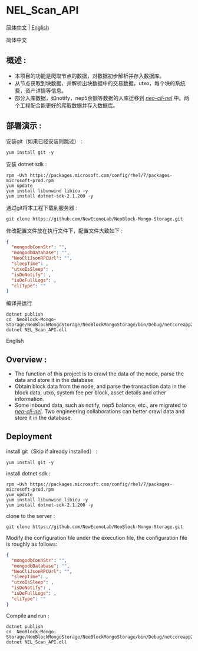 # NEL_Scan_API
[简体中文](#zh) |    [English](#en) 

<a name="zh">简体中文</a>
## 概述 :
- 本项目的功能是爬取节点的数据，对数据初步解析并存入数据库。
- 从节点获取到块数据，并解析出块数据中的交易数据，utxo，每个块的系统费，资产详情等信息。
- 部分入库数据，如notify，nep5余额等数据的入库迁移到 _[neo-cli-nel](https://github.com/NewEconoLab/neo-cli-nel)_ 中。两个工程配合能更好的爬取数据并存入数据库。


## 部署演示 :

安装git（如果已经安装则跳过） :
```
yum install git -y
```

安装 dotnet sdk :
```
rpm -Uvh https://packages.microsoft.com/config/rhel/7/packages-microsoft-prod.rpm
yum update
yum install libunwind libicu -y
yum install dotnet-sdk-2.1.200 -y
```

通过git将本工程下载到服务器 :
```
git clone https://github.com/NewEconoLab/NeoBlock-Mongo-Storage.git
```

修改配置文件放在执行文件下，配置文件大致如下 :
```json
{
  "mongodbConnStr": "",
  "mongodbDatabase": "",
  "NeoCliJsonRPCUrl": "",
  "sleepTime": ,
  "utxoIsSleep": ,
  "isDoNotify": ,
  "isDoFullLogs": ,
  "cliType": ""
}
```


编译并运行
```
dotnet publish
cd  NeoBlock-Mongo-Storage/NeoBlockMongoStorage/NeoBlockMongoStorage/bin/Debug/netcoreapp2.0
dotnet NEL_Scan_API.dll
```


<a name="en">English</a>
## Overview :
- The function of this project is to crawl the data of the node, parse the data and store it in the database.
- Obtain block data from the node, and parse the transaction data in the block data, utxo, system fee per block, asset details and other information.
- Some inbound data, such as notify, nep5 balance, etc., are migrated to _[neo-cli-nel](https://github.com/NewEconoLab/neo-cli-nel)_. Two engineering collaborations can better crawl data and store it in the database.

## Deployment

install git（Skip if already installed） :
```
yum install git -y
```

install dotnet sdk :
```
rpm -Uvh https://packages.microsoft.com/config/rhel/7/packages-microsoft-prod.rpm
yum update
yum install libunwind libicu -y
yum install dotnet-sdk-2.1.200 -y
```

clone to the server :
```
git clone https://github.com/NewEconoLab/NeoBlock-Mongo-Storage.git
```

Modify the configuration file under the execution file, the configuration file is roughly as follows:
```json
{
  "mongodbConnStr": "",
  "mongodbDatabase": "",
  "NeoCliJsonRPCUrl": "",
  "sleepTime": ,
  "utxoIsSleep": ,
  "isDoNotify": ,
  "isDoFullLogs": ,
  "cliType": ""
}
```

Compile and run :
```
dotnet publish
cd  NeoBlock-Mongo-Storage/NeoBlockMongoStorage/NeoBlockMongoStorage/bin/Debug/netcoreapp2.0
dotnet NEL_Scan_API.dll
```
